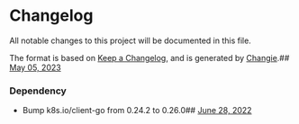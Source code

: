# Changelog
All notable changes to this project will be documented in this file.

The format is based on [Keep a Changelog](https://keepachangelog.com/en/1.0.0/),
and is generated by [Changie](https://github.com/miniscruff/changie).## [May 05, 2023]((https://github.com/OpsLevel/opslevel-common/compare/v2022.6.28...v2023.5.5))
### Dependency
* Bump k8s.io/client-go from 0.24.2 to 0.26.0## [June 28, 2022]((https://github.com/OpsLevel/opslevel-common/compare/v0.0.0...v2022.6.28))